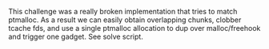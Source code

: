 This challenge was a really broken implementation that tries to match ptmalloc. As a result we can easily obtain overlapping chunks, clobber tcache fds, and use a single ptmalloc allocation to dup over malloc/freehook and trigger one gadget. See solve script.
